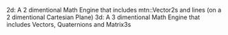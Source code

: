 2d: A 2 dimentional Math Engine that includes mtn::Vector2s and lines (on a 2 dimentional Cartesian Plane)
3d: A 3 dimentional Math Engine that includes Vectors, Quaternions and Matrix3s
